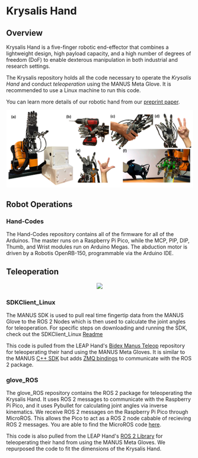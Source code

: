 # Krysalis Hand

## Overview
Krysalis Hand is a five-finger robotic end-effector that combines a lightweight design, high payload capacity, and a high number of degrees of freedom (DoF) to enable dexterous manipulation in both industrial and research settings. 

The Krysalis repository holds all the code necessary to operate the *Krysalis Hand* and conduct *teleoperation* using the MANUS Meta Glove. It is recommended to use a Linux machine to run this code.

You can learn more details of our robotic hand from our [preprint paper](https://arxiv.org/abs/2504.12967).

<img src="image/PIC1.jpg" alt="Kysallis Hand">


## Robot Operations

### Hand-Codes

The Hand-Codes repository contains all of the firmware for all of the Arduinos. The master runs on a Raspberry Pi Pico, while the MCP, PIP, DIP, Thumb, and Wrist modules run on Arduino Megas. The abduction motor is driven by a Robotis OpenRB-150, programmable via the Arduino IDE.

## Teleoperation

<div align = "center">
    <img src = "image/IMG_6141.gif" width = 200/>
</div>


### SDKClient_Linux

The MANUS SDK is used to pull real time fingertip data from the MANUS Glove to the ROS 2 Nodes which is then used to calculate the joint angles for teleoperation. For specific steps on downloading and running the SDK, check out the SDKClient_Linux [Readme](https://github.com/Soltanilara/Krysalis_Hand/tree/main/SDKClient_Linux)

This code is pulled from the LEAP Hand's [Bidex Manus Teleop](https://github.com/leap-hand/Bidex_Manus_Teleop) repository for teleoperating their hand using the MANUS Meta Gloves. It is similar to the MANUS [C++ SDK](https://docs.manus-meta.com/2.4.0/Plugins/SDK/) but adds [ZMQ bindings](https://github.com/zeromq/cppzmq/tree/master) to communicate with the ROS 2 package. 


### glove_ROS

The glove_ROS repository contains the ROS 2 package for teleoperating the Krysalis Hand. It uses ROS 2 messages to communicate with the Raspberry Pi Pico, and it uses Pybullet for calculating joint angles via inverse kinematics. We receive ROS 2 messages on the Raspberry Pi Pico through MicroROS. This allows the Pico to act as a ROS 2 node cabable of recieving ROS 2 messages. You are able to find the MicroROS code [here](https://github.com/JustinChang04/RPI_Master/tree/dc12b7e4e52b672246c9c0be6d0988972ae36f15).


This code is also pulled from the LEAP Hand's [ROS 2 Library](https://github.com/leap-hand/Bidex_Manus_Teleop) for teleoperating their hand from using the MANUS Meta Gloves. We  repurposed the code to fit the dimensions of the Krysalis Hand. 




